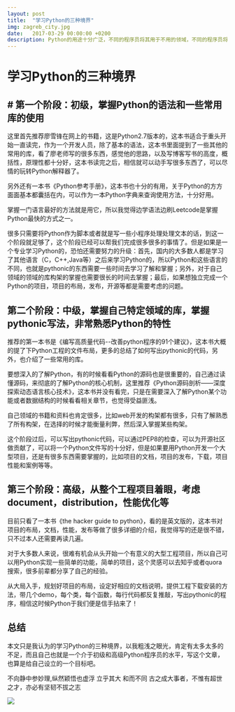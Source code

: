```yaml
---
layout: post
title:  "学习Python的三种境界"
img: zagreb_city.jpg
date:   2017-03-29 00:00:00 +0200
description: Python的用途十分广泛，不同的程序员将其用于不用的领域，不同的程序员将自己的代码打包成库，供其他程序员使用，从而少造轮子，各种库的使用，加之Python本身的灵活性、易读性，易写性，使用的人越来越多，tiobe统计编程语言的使用率如下：Python在一年之间使用排行榜中上升了3名，而且各大公司在招聘员工的时候如果能掌握Python，肯定是一个加分项，因为Python在文本处理，小程序的写作方面具有太强的优势，前段时间一个朋友让帮忙改下他们公司logo的颜色，第一个想到的就是用Python，女票让我帮她预处理大数据，第一个想到的仍然是Python等等，当然并没有说其他语言不好，也不是为了讨论哪种语言更好，只是Python确实是一门会让人幸福的语言，下面粗浅的说说我对Python学习过程中的境界划分以及推荐书籍。
---
```

# 学习Python的三种境界

## # 第一个阶段：初级，掌握Python的语法和一些常用库的使用 
这里首先推荐廖雪锋在网上的书籍，这是Python2.7版本的，这本书适合于重头开始一直读完，作为一个开发人员，除了基本的语法，这本书里面提到了一些其他的常用的库，看了廖老师写的很多东西，感觉他的思路，以及写博客写书的高度，概括性，原理性都十分好，这本书读完之后，相信就可以动手写很多东西了，可以尽情的玩转Python解释器了。

另外还有一本书《Python参考手册》，这本书也十分的有用，关于Python的方方面面基本都囊括在内，可以作为一本Python字典来查询使用方法，十分好用。

掌握一门语言最好的方法就是用它，所以我觉得边学语法边刷Leetcode是掌握Python最快的方式之一。

很多只需要将Python作为脚本或者就是写一些小程序处理处理文本的话，到这一个阶段就足够了，这个阶段已经可以帮我们完成很多很多的事情了。但是如果是一个专业学习Python的，恐怕还需要努力的升级：首先，国内的大多数人都是学习了其他语言（C，C++,Java等）之后来学习Python的，所以Python和这些语言的不同，也就是pythonic的东西需要一些时间去学习了解和掌握；另外，对于自己领域的领域的库构架的掌握也需要很长的时间去掌握；最后，如果想独立完成一个Python的项目，项目的布局，发布，开源等都是需要考虑的问题。
## 第二个阶段：中级，掌握自己特定领域的库，掌握pythonic写法，非常熟悉Python的特性
推荐的第一本书是《编写高质量代码--改善python程序的91个建议》，这本书大概的提了下Python工程的文件布局，更多的总结了如何写出pythonic的代码，另外，也介绍了一些常用的库。

要想深入的了解Python，有的时候看看Python的源码也是很重要的，自己通过读懂源码，来彻底的了解Python的核心机制，这里推荐《Python源码剖析——深度探索动态语言核心技术》，这本书并没有看完，只是在需要深入了解Python某个功能或者数据结构的时候看看相关章节，也觉得受益匪浅。

自己领域的书籍和资料也肯定很多，比如web开发的构架都有很多，只有了解熟悉了所有构架，在选择的时候才能衡量利弊，然后深入掌握某些构架。

这个阶段过后，可以写出pythonic代码，可以通过PEP8的检查，可以为开源社区做贡献了，可以将一个Python文件写的十分好，但是如果要用Python开发一个大型项目，还是有很多东西需要掌握的，比如项目的文档，项目的发布，下载，项目性能和案例等等。
## 第三个阶段：高级，从整个工程项目着眼，考虑document，distribution，性能优化等
目前只看了一本书《the hacker guide to python》，看的是英文版的，这本书对项目的布局，文档，性能，发布等做了很多详细的介绍，我觉得写的还是很不错，只不过本人还需要再读几遍。

对于大多数人来说，很难有机会从头开始一个有意义的大型工程项目，所以自己可以用Python实现一些简单的功能，简单的项目，这个灵感可以去知乎或者quora搜索，很多前辈都分享了自己的经验。

从大局入手，规划好项目的布局，设定好相应的文档说明，提供工程下载安装的方法，带几个demo，每个类，每个函数，每行代码都反复推敲，写出pythonic的程序，相信这时候Python于我们便是信手拈来了！
## 总结
本文只是我认为的学习Python的三种境界，以我粗浅之眼光，肯定有太多太多的不足，而且自己也就是一个介于初级和高级Python程序员的水平，写这个文章，也算是给自己设立的一个目标吧。

不向静中参妙理,纵然颖悟也虚浮 立乎其大 和而不同 古之成大事者，不惟有超世之才，亦必有坚韧不拔之志

<img src="https://qiurulin.github.io/images/Python.jpg">